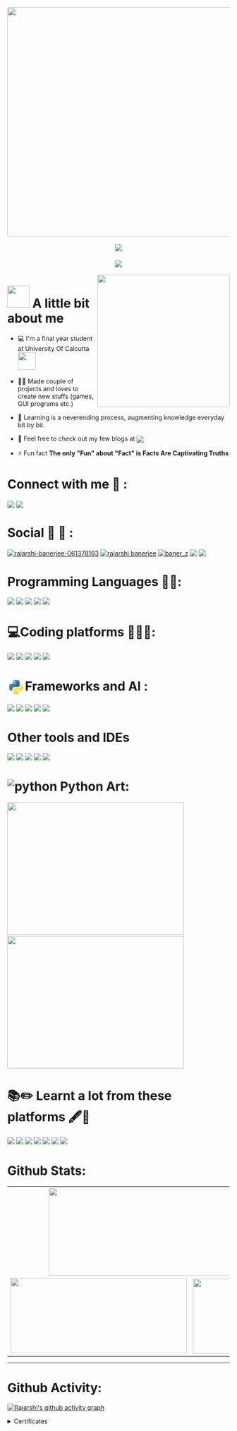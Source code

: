 <img src="https://github.com/GSAUC3/GSAUC3/blob/main/g.gif" width="1280px" height="520px">

<p align="center"> 
 <img src="https://img.shields.io/badge/Profile%20Visitors-172B4D?style=for-the-badge&logo=Opsgenie&logoColor=white"><br><br>
 
  <img src="https://profile-counter.glitch.me/GSAUC3/count.svg" />
</p>

<img align='right' src="https://github.com/GSAUC3/GSAUC3/blob/main/icon.jpg"  width="300" height="300">

<!--<p align="left"> <a href="https://github.com/ryo-ma/github-profile-trophy"><img src="https://github-profile-trophy.vercel.app/?username=GSAUC3" alt="GSAUC3" /></a> </p>
-->

#  <img src="https://github.com/GSAUC3/GSAUC3/blob/main/Ry6p.gif" width="50px" height="50px">  A little bit about me
- 💻 I'm a final year student at University Of Calcutta <img src="https://github.com/GSAUC3/Department-Database-Project/blob/master/img/culogo.png" width="40px" height="40px">

- 👨‍💻 Made couple of projects and loves to create new stuffs (games, GUI programs etc.) 

- 🌱 Learning is a neverending process, augmenting knowledge everyday bit by bit.

- 📝 Feel free to check out my few blogs at <a href="https://lacasadecomputing.blogspot.com/"><img src="https://img.shields.io/badge/Blogger-FF5722?style=for-the-badge&logo=blogger&logoColor=white" align ="center"></a>

- ⚡ Fun fact **The only "Fun" about "Fact" is Facts Are Captivating Truths**

<!--
<img src="https://github.com/GSAUC3/GSAUC3/blob/main/rafael-pol-6b5uqlWabB0-unsplash.jpg"> -->

<h1 align="left"> Connect with me  📱 :</h3>
<p align="left">
 <a href = "mailto:rajarshiban13@gmail.com" target="blank"><img align="center" src="https://img.shields.io/badge/Gmail-D14836?style=for-the-badge&logo=gmail&logoColor=white"></a>
  <a href = "mailto:sambaner1050@outlook.com" target="blank"><img align="center" src="https://img.shields.io/badge/Microsoft_Outlook-0078D4?style=for-the-badge&logo=microsoft-outlook&logoColor=white"></a>
 
 </p>
 

<h1 align="left"> Social 🤝 📱 :</h3>
<p align="left">
<a href="https://linkedin.com/in/rajarshi-banerz" target="blank"><img align="center" src="https://img.shields.io/badge/LinkedIn-0077B5?style=for-the-badge&logo=linkedin&logoColor=white" alt="rajarshi-banerjee-061378193"  /></a>
<a href="https://fb.com/rajarshi.banerjee.988" target="blank"><img align="center" src="https://img.shields.io/badge/Facebook-1877F2?style=for-the-badge&logo=facebook&logoColor=white" alt="rajarshi banerjee"  /></a>
<a href="https://instagram.com/__banerz__.py" target="blank"><img align="center" src="https://img.shields.io/badge/Instagram-E4405F?style=for-the-badge&logo=instagram&logoColor=white" alt="baner_z"  /></a>
  <a href = "https://github.com/GSAUC3" target="blank"><img align="center" src="https://img.shields.io/badge/GitHub-100000?style=for-the-badge&logo=github&logoColor=white"></a>
<a href="https://www.kaggle.com/banerz"><img align ="center" src="https://img.shields.io/badge/Kaggle-20BEFF?style=for-the-badge&logo=Kaggle&logoColor=white"></a>
</p>



<h1 align="left">Programming Languages 👨‍💻:</h3>
<p align="left">
<img src="https://img.shields.io/badge/Python-FFD43B?style=for-the-badge&logo=python&logoColor=darkgreen">
<img src="https://img.shields.io/badge/C%2B%2B-00599C?style=for-the-badge&logo=c%2B%2B&logoColor=white">
 <img src="https://img.shields.io/badge/C-00599C?style=for-the-badge&logo=c&logoColor=white">
 <img src="https://img.shields.io/badge/HTML5-E34F26?style=for-the-badge&logo=html5&logoColor=white">
 <img src="https://img.shields.io/badge/CSS3-1572B6?style=for-the-badge&logo=css3&logoColor=white">
  
</p>

<h1 align="left">💻Coding platforms 👨‍💻🌐:</h3>
<p align="left">
 <a href="https://www.hackerrank.com/rajarshiban13"><img src="https://img.shields.io/badge/-Hackerrank-2EC866?style=for-the-badge&logo=HackerRank&logoColor=white"></a>
 <a href="https://www.hackerearth.com/@rajarshiban13"><img src="https://img.shields.io/badge/HackerEarth-%232C3454.svg?&style=for-the-badge&logo=HackerEarth&logoColor=Blue"></a>
 <a href="https://www.codechef.com/users/g_sauce"><img src="https://img.shields.io/badge/Codechef-%23B92B27.svg?&style=for-the-badge&logo=Codechef&logoColor=white"></a>
 <a href="https://leetcode.com/rajarshiban13/"><img src="https://img.shields.io/badge/-LeetCode-FFA116?style=for-the-badge&logo=LeetCode&logoColor=black"><a>
  <a href =""><img src="https://img.shields.io/badge/GeeksforGeeks-298D46?style=for-the-badge&logo=geeksforgeeks&logoColor=white"></a>

</p>
  
  <h1 align="left"><img align="center" src="https://raw.githubusercontent.com/devicons/devicon/master/icons/python/python-original.svg" height = 40 width = 40>Frameworks and AI :</h3>
<p align="left">
 <img src="	https://img.shields.io/badge/Numpy-777BB4?style=for-the-badge&logo=numpy&logoColor=white">
 <img src="https://img.shields.io/badge/TensorFlow-FF6F00?style=for-the-badge&logo=TensorFlow&logoColor=white">
 <img src="https://img.shields.io/badge/Keras-D00000?style=for-the-badge&logo=Keras&logoColor=white">
 <img src="https://img.shields.io/badge/SQLite-07405E?style=for-the-badge&logo=sqlite&logoColor=white">
 <img src="https://img.shields.io/badge/OpenCV-27338e?style=for-the-badge&logo=OpenCV&logoColor=white">
 
  </p>
  

  
 # Other tools and IDEs
  <p align="left">
   <img src="https://img.shields.io/badge/Arduino-blue?style=for-the-badge&logo=arduino&labelColor=black&color=00979D">
   <img src="https://img.shields.io/badge/VSCode-cyan?style=for-the-badge&logo=visual%20studio%20code&labelColor=00497a&color=007ACC">
   <img src="https://img.shields.io/badge/Microsoft_Office-D83B01?style=for-the-badge&logo=microsoft-office&logoColor=white">
   <img src="https://img.shields.io/badge/Arduino_IDE-00979D?style=for-the-badge&logo=arduino&logoColor=white">
   <img src="https://img.shields.io/badge/Jupyter-F37626.svg?&style=for-the-badge&logo=Jupyter&logoColor=white">
  </p>
  
  
  # <img src="https://github.com/GSAUC3/GSAUC3/blob/main/icons8-python.gif" alt="python" width="40" height="40"/> Python Art:
<!--  
 <table style="width:100%">
  <tr>
    <td><a href="https://github.com/GSAUC3/turtle-graphics/blob/master/shinchan.py"><img src="https://github.com/GSAUC3/GSAUC3/blob/main/schan.gif" width="400px" height="300px"></a></td>
   <td><a href="https://github.com/GSAUC3/turtle-graphics/blob/master/indianflag.py"><img src="https://github.com/GSAUC3/GSAUC3/blob/main/video_2021-08-21_23-47-10.gif" width="400px" height="300px"></a></td>
  </tr> -->
 <tr>
  <td><a href="https://github.com/GSAUC3/turtle-graphics/blob/master/pylogo.py"><img src="https://github.com/GSAUC3/GSAUC3/blob/main/InShot_20210822_204315352.gif" width="400px" height="300px"></a></td>
  <td><a href="https://github.com/GSAUC3/turtle-graphics/blob/master/valentine.py"><img src="https://github.com/GSAUC3/GSAUC3/blob/main/lou.gif" width="400px" height="300px"></a></td>
 </tr>
</table>

  # 📚✏️ Learnt a lot from these platforms 🖋️📄
  <p align ="left">
  <img src="https://img.shields.io/badge/GeeksforGeeks-298D46?style=for-the-badge&logo=geeksforgeeks&logoColor=white">
  <img src="https://img.shields.io/badge/YouTube-FF0000?style=for-the-badge&logo=youtube&logoColor=white">
  <img src="https://img.shields.io/badge/Udemy-EC5252?style=for-the-badge&logo=Udemy&logoColor=white">
  <img src="https://img.shields.io/badge/free%20code%20camp-27273D?style=for-the-badge&logo=freecodecamp&logoColor=white">
  <img src="https://img.shields.io/badge/Kaggle-20BEFF?style=for-the-badge&logo=Kaggle&logoColor=white">
  <img src="https://img.shields.io/badge/Coursera-0056D2?style=for-the-badge&logo=Coursera&logoColor=white">
<img src="https://img.shields.io/badge/Duolingo-58CC02?style=for-the-badge&logo=Duolingo&logoColor=white">
  </p>
 
# Github Stats:

<table>
  <tr>
    <td align="center" colspan="2">
        <img align="center" src ="https://github-readme-stats.vercel.app/api/top-langs/?username=GSAUC3&layout=compact&hide_border=true&theme=vision-friendly-dark&langs_count=10&hide=jupyter%20notebook,tex,php" height="200px" width="600px">
    </td>
  </tr>
  <tr>
    <td align="center">
      <img alt="" width="400" src="https://github-readme-stats.vercel.app/api?username=GSAUC3&show_icons=true&theme=radical" width="360px" height="170px" >
    </td>
    <td align="center">
        <img align="right" src ="https://github-readme-streak-stats.herokuapp.com?user=GSAUC3&theme=vision-friendly-dark&hide_border=true" width="360px" height="170px">
    </td>
  </tr>
</table>




***
# Github Activity:

[![Rajarshi's github activity graph](https://activity-graph.herokuapp.com/graph?username=GSAUC3&theme=react-dark)](https://github.com/GSAUC3/github-readme-activity-graph)


<details>
  <summary> Certificates </summary>

  ![UC-9389d6a0-399d-42bc-a6e4-0dd2b4b4e8c6](https://user-images.githubusercontent.com/55054089/125966526-a9ad515a-35ce-4349-89cd-8e315e3eba16.jpg)
![UC-0cd50f15-5ac7-416c-abcc-9c80a0981ffd](https://user-images.githubusercontent.com/55054089/125967358-e9d648d4-9235-43d0-95e6-c6fc62801634.jpg)
![UC-a9d6a113-56e7-48e3-b209-8f49caf66f2d](https://user-images.githubusercontent.com/55054089/125967376-76e246f8-e825-4c17-bde6-cecece6cff37.jpg)
![5e948824a6de41819a900da7cbb98d35-0001](https://user-images.githubusercontent.com/55054089/125974544-8202e8f5-046c-40de-bf2e-eedd350bbef9.jpg)
![UC-d8e4bdfd-6c52-4422-beaa-1549cb9e7171](https://user-images.githubusercontent.com/55054089/125974749-7a0e5521-5d0e-4485-940c-2c5402875381.jpg)
![284_00_Socialmediapost-1](https://user-images.githubusercontent.com/55054089/145183931-cdd538ee-9757-4600-9c09-e58bfbc8c83c.png)
![certificate-elements-of-ai](https://user-images.githubusercontent.com/55054089/145184084-b84a0d7d-edb3-4c04-91c2-2ebdd639d3d4.png)
![Rajarshi Banerjee - Computer Vision](https://user-images.githubusercontent.com/55054089/145187499-117e718e-4946-418a-85f1-436522c45c8b.png)

![Rajarshi Banerjee - Intro to Deep Learning](https://user-images.githubusercontent.com/55054089/145187513-32425f2b-14d8-476e-a888-5efe883a7e11.png)
![Screenshot 2021-12-08 152702](https://user-images.githubusercontent.com/55054089/145188086-ec3e1d5b-9cb8-4ca5-b636-1f257ce18169.png)

  
</details>

